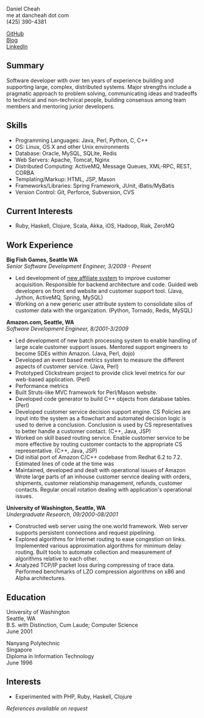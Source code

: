 Daniel Cheah  
me at dancheah dot com  
(425) 390-4381  

[GitHub](http://github.com/dancheah)  
[Blog](http://www.dancheah.com)  
[LinkedIn](http://www.linkedin.com/dancheah)


Summary
----------------
Software developer with over ten years of experience building and supporting large, 
complex, distributed systems. Major strengths include a pragmatic approach to problem
solving, communicating ideas and tradeoffs to technical and non-technical 
people, building consensus among team members and mentoring junior developers.


Skills
----------------
* Programming Languages: Java, Perl, Python, C, C++
* OS: Linux, OS X and other Unix environments
* Database: Oracle, MySQL, SQLite, Redis
* Web Servers: Apache, Tomcat, Nginx
* Distributed Computing: ActiveMQ, Message Queues, XML-RPC, REST, CORBA
* Templating/Markup: HTML, JSP, Mason
* Frameworks/Libraries: Spring Framework, JUnit, iBatis/MyBatis  
* Version Control: Git, Perforce, Subversion, CVS


Current Interests
----------------
* Ruby, Haskell, Clojure, Scala, Akka, iOS, Hadoop, Riak, ZeroMQ


Work Experience
---------------
__Big Fish Games, Seattle WA__   
_Senior Software Development Engineer, 3/2009 - Present_   

* Led development of [new affiliate system](http://affiliates.bigfishgames.com) to improve customer acquisition. Responsible for backend architecture and code. Guided web developers on front end website and customer support tool. (Java, Jython, ActiveMQ, Spring, MySQL)
* Working on a new generic user attribute system to consolidate silos of customer data with the organization. (Python, Tornado, Redis, MySQL) 

__Amazon.com, Seattle, WA__  
_Software Development Engineer, 8/2001-3/2009_  

* Led development of new batch processing system to enable handling of large scale customer support issues. Mentored support engineers to become SDEs within Amazon. (Java, Perl, dojo)
* Developed an event based metrics system to measure the different aspects of customer service. (Java, Perl)
* Prototyped Clickstream project to provide click level metrics for our web-based application. (Perl)
* Performance metrics
* Built Struts-like MVC framework for Perl/Mason website. 
* Developed code generator to build C++ objects from database tables. (Perl)
* Developed customer service decision support engine. CS Policies 
  are input into the system as a flowchart and automated decision 
  logic is used to derive a conclusion. Conclusion is used by 
  CS representatives to better handle a customer contact. (C++, Java, JSP)
* Worked on skill based routing service. Enable customer service to 
  be more effective by routing customer contacts to the appropriate CS 
  representative. (C++, Java, JSP)
* Did initial port of Amazon C/C++ codebase from Redhat 6.2 to 7.2. Estimated lines of 
code at the time was 
* Maintained, developed and dealt with operational issues of Amazon Wrote large 
parts of an inhouse customer service dealing with orders, shipments, 
customer relationship management, refunds, customer contacts.  Regular oncall rotation dealing with application's operational issues.

__University of Washington, Seattle, WA__  
_Undergraduate Research, 09/2000-08/2001_  

* Constructed web server using the one.world framework. Web 
  server supports persistent connections and request pipelining.
* Explored algorithms for Internet routing to ease
  congestion on links. Implemented various approximation
  algorithms for minimum delay routing. Built tools to automate
  collection and measurement of algorithms relative to each other.
* Analyzed TCP/IP packet loss during compressing of trace data.
  Performed benchmarks of LZO compression algorithms on x86 
  and Alpha architectures.

Education
---------------
University of Washington  
Seattle, WA  
B.S. with Distinction, Cum Laude; Computer Science  
June 2001  

Nanyang Polytechnic  
Singapore  
Diploma in Information Technology  
June 1996  

Interests
---------------
* Experimented with PHP, Ruby, Haskell, Clojure


_References available on request_  

<!-- 
Sun Jan 23 09:10:16 PST 2011
vim: sts=4 sw=4 ts=4 et ft=markdown 
-->
